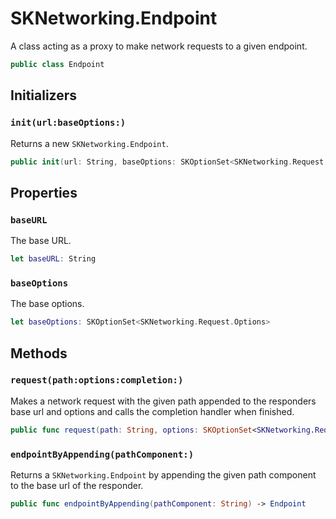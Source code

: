 # SKNetworking.Endpoint

A class acting as a proxy to make network requests to a given endpoint.

``` swift
public class Endpoint
```

## Initializers

### `init(url:baseOptions:)`

Returns a new `SKNetworking.Endpoint`.

``` swift
public init(url: String, baseOptions: SKOptionSet<SKNetworking.Request.Options> = [])
```

> 

## Properties

### `baseURL`

The base URL.

``` swift
let baseURL: String
```

### `baseOptions`

The base options.

``` swift
let baseOptions: SKOptionSet<SKNetworking.Request.Options>
```

> 

## Methods

### `request(path:options:completion:)`

Makes a network request with the given path appended to the responders base url and options and calls the completion handler when finished.

``` swift
public func request(path: String, options: SKOptionSet<SKNetworking.Request.Options> = [], completion: @escaping RequestCompletionBlock)
```

### `endpointByAppending(pathComponent:)`

Returns a `SKNetworking.Endpoint` by appending the given path component to the base url of the responder.

``` swift
public func endpointByAppending(pathComponent: String) -> Endpoint
```

